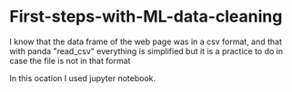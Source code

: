 # First-steps-with-ML-data-cleaning
I know that the data frame of the web page was in a csv format, and that with panda "read_csv" everything is simplified but it is a practice to do in case the file is not in that format

In this ocation I used jupyter notebook.
